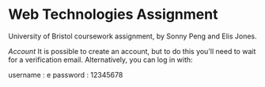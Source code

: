 # Web Technologies Assignment
University of Bristol coursework assignment, by Sonny Peng and Elis Jones.

_Account_
It is possible to create an account, but to do this you'll need to wait for a verification email. Alternatively, you can log in with:

username : e
password : 12345678
